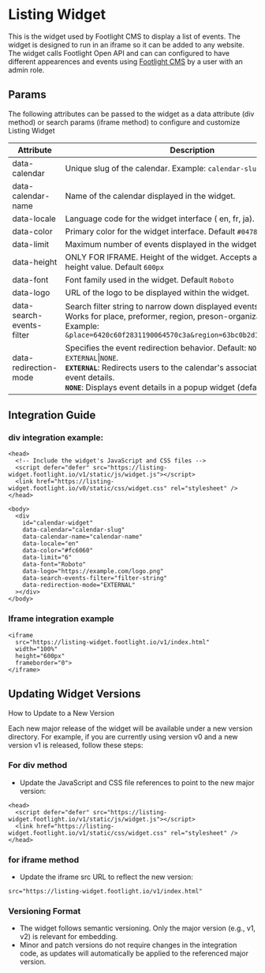 # Listing Widget

This is the widget used by Footlight CMS to display a list of events. The widget is designed to run in an iframe so it can be added to any website. The widget calls Footlight Open API and can can configured to have different appearences and events using [Footlight CMS](https://cms.footlight.io) by a user with an admin role.

## Params

The following attributes can be passed to the widget as a data attribute (div method) or search params (iframe method) to configure and customize Listing Widget

| Attribute   | Description | Required             |
|-------------|-------------|---------------------|
| data-calendar            | Unique slug of the calendar.   Example: `calendar-slug`             |  YES            |     
| data-calendar-name     | Name of the calendar displayed in the widget.                       |  NO               |
| data-locale          | Language code for the widget interface ( en, fr, ja). Default `en`  | NO               |
| data-color             | Primary color for the widget interface. Default `#047857`.          | NO   |                 
| data-limit             | Maximum number of events displayed in the widget.  Default  `9`      | NO |    
| data-height            | ONLY FOR IFRAME. Height of the widget. Accepts any valid CSS height value. Default `600px`     | NO |    
| data-font              | Font family used in the widget.  Default  `Roboto` | NO |      
| data-logo              | URL of the logo to be displayed within the widget.   | NO                  | 
| data-search-events-filter | Search filter string to narrow down displayed events. <br> Works for place, preformer, region, preson-organization. <br> Example:  `&place=6420c60f2831190064570c3a&region=63bc0b2d1c6b6c005aad5253`      | NO                  |         
| data-redirection-mode  | Specifies the event redirection behavior. Default:  `NONE`  Values: `EXTERNAL`\|`NONE`. <br>  **`EXTERNAL`**: Redirects users to the calendar's associated website for event details. <br> **`NONE`**: Displays event details in a popup widget (default behavior).      |    NO                       |


## Integration Guide

### div integration example:

```
<head>
  <!-- Include the widget's JavaScript and CSS files -->
  <script defer="defer" src="https://listing-widget.footlight.io/v1/static/js/widget.js"></script>
  <link href="https://listing-widget.footlight.io/v0/static/css/widget.css" rel="stylesheet" />
</head>

<body>
  <div
    id="calendar-widget"                             
    data-calendar="calendar-slug"                                 
    data-calendar-name="calendar-name"                            
    data-locale="en"                                              
    data-color="#fc6060"                                          
    data-limit="6"                                                                                           
    data-font="Roboto"                                            
    data-logo="https://example.com/logo.png"                      
    data-search-events-filter="filter-string"                     
    data-redirection-mode="EXTERNAL"                              
  ></div>
</body>
```

### Iframe integration example
```
<iframe
  src="https://listing-widget.footlight.io/v1/index.html"
  width="100%"
  height="600px"
  frameborder="0">
</iframe>
```

## Updating Widget Versions

How to Update to a New Version

Each new major release of the widget will be available under a new version directory. For example, if you are currently using version v0 and a new version v1 is released, follow these steps:

### For div method
* Update the JavaScript and CSS file references to point to the new major version:
```
<head>
  <script defer="defer" src="https://listing-widget.footlight.io/v1/static/js/widget.js"></script>
  <link href="https://listing-widget.footlight.io/v1/static/css/widget.css" rel="stylesheet" />
</head>
```

### for iframe method
* Update the iframe src URL to reflect the new version:
```
src="https://listing-widget.footlight.io/v1/index.html"
```

### Versioning Format
* The widget follows semantic versioning. Only the major version (e.g., v1, v2) is relevant for embedding.
* Minor and patch versions do not require changes in the integration code, as updates will automatically be applied to the referenced major version.





